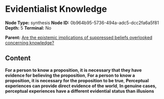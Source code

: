 # Evidentialist Knowledge

**Node Type:** synthesis
**Node ID:** 0b964b95-5736-494a-adc5-dcc2fa6a5f81
**Depth:** 5
**Terminal:** No

**Parent:** [Are the epistemic implications of suppressed beliefs overlooked concerning knowledge?](are-the-epistemic-implications-of-suppressed-beliefs-overlooked-concerning-knowledge-antithesis-a00f1b8c-dba4-45c0-849d-531b78eb6c9f.md)

## Content

**For a person to know a proposition, it is necessary that they have evidence for believing the proposition**, **For a person to know a proposition, it is necessary for the proposition to be true**, **Perceptual experiences can provide direct evidence of the world**, **In genuine cases, perceptual experiences have a different evidential status than illusions**
